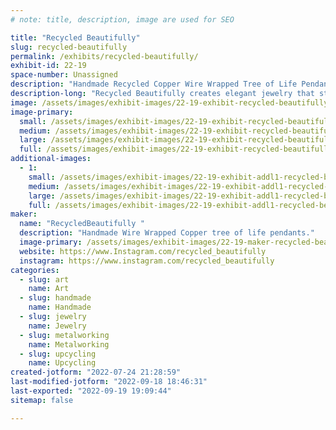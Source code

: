 ```yaml
---
# note: title, description, image are used for SEO

title: "Recycled Beautifully"
slug: recycled-beautifully
permalink: /exhibits/recycled-beautifully/
exhibit-id: 22-19
space-number: Unassigned
description: "Handmade Recycled Copper Wire Wrapped Tree of Life Pendants"
description-long: "Recycled Beautifully creates elegant jewelry that starts as garbage. Celina Ortiz and her husband find discarded television sets and deconstruct them, removing the copper and aluminum wire in the process. With this valuable material in hand, they wrap the material around stone pendants in a tree-like design. The wire spans the width of the teardrop and oval forms, framing them with delicate branches that electrifyingly extend and wrap around the stone."
image: /assets/images/exhibit-images/22-19-exhibit-recycled-beautifully-04b5c64d-486c-4333-a2c7-a6a3a06613d3-large.jpeg
image-primary: 
  small: /assets/images/exhibit-images/22-19-exhibit-recycled-beautifully-04b5c64d-486c-4333-a2c7-a6a3a06613d3-small.jpeg
  medium: /assets/images/exhibit-images/22-19-exhibit-recycled-beautifully-04b5c64d-486c-4333-a2c7-a6a3a06613d3-medium.jpeg
  large: /assets/images/exhibit-images/22-19-exhibit-recycled-beautifully-04b5c64d-486c-4333-a2c7-a6a3a06613d3-large.jpeg
  full: /assets/images/exhibit-images/22-19-exhibit-recycled-beautifully-04b5c64d-486c-4333-a2c7-a6a3a06613d3-full.jpeg
additional-images: 
  - 1:
    small: /assets/images/exhibit-images/22-19-exhibit-addl1-recycled-beautifully-23bb4c90-b03c-4550-a3cc-7bccc376e642-small.jpeg
    medium: /assets/images/exhibit-images/22-19-exhibit-addl1-recycled-beautifully-23bb4c90-b03c-4550-a3cc-7bccc376e642-medium.jpeg
    large: /assets/images/exhibit-images/22-19-exhibit-addl1-recycled-beautifully-23bb4c90-b03c-4550-a3cc-7bccc376e642-large.jpeg
    full: /assets/images/exhibit-images/22-19-exhibit-addl1-recycled-beautifully-23bb4c90-b03c-4550-a3cc-7bccc376e642-full.jpeg
maker: 
  name: "RecycledBeautifully "
  description: "Handmade Wire Wrapped Copper tree of life pendants."
  image-primary: /assets/images/exhibit-images/22-19-maker-recycled-beautifully-86bac5dd-895a-4383-bf33-c076442ef395-medium.jpeg
  website: https://www.Instagram.com/recycled_beautifully
  instagram: https://www.instagram.com/recycled_beautifully
categories: 
  - slug: art
    name: Art
  - slug: handmade
    name: Handmade
  - slug: jewelry
    name: Jewelry
  - slug: metalworking
    name: Metalworking
  - slug: upcycling
    name: Upcycling
created-jotform: "2022-07-24 21:28:59"
last-modified-jotform: "2022-09-18 18:46:31"
last-exported: "2022-09-19 19:09:44"
sitemap: false

---
```

